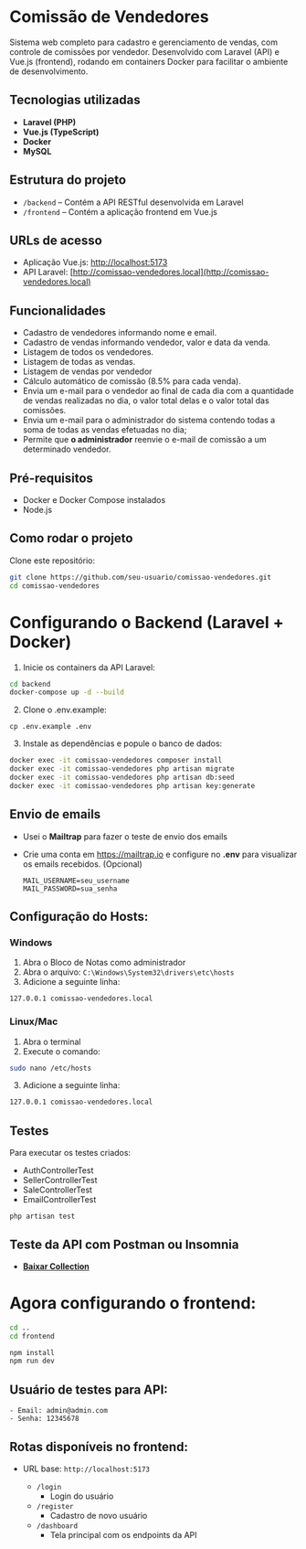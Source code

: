 # Comissão de Vendedores

Sistema web completo para cadastro e gerenciamento de vendas, com controle de comissões por vendedor. Desenvolvido com Laravel (API) e Vue.js (frontend), rodando em containers Docker para facilitar o ambiente de desenvolvimento.

## Tecnologias utilizadas

- **Laravel (PHP)** 
- **Vue.js (TypeScript)** 
- **Docker**
- **MySQL**

## Estrutura do projeto

- `/backend` – Contém a API RESTful desenvolvida em Laravel
- `/frontend` – Contém a aplicação frontend em Vue.js

## URLs de acesso

- Aplicação Vue.js: [http://localhost:5173](http://localhost:5173)
- API Laravel: [http://comissao-vendedores.local](http://comissao-vendedores.local)

## Funcionalidades

- Cadastro de vendedores informando nome e email.
- Cadastro de vendas informando vendedor, valor e data da venda.
- Listagem de todos os vendedores.
- Listagem de todas as vendas.
- Listagem de vendas por vendedor
- Cálculo automático de comissão (8.5% para cada venda).
- Envia um e-mail para o vendedor ao final de cada dia com a quantidade de vendas
realizadas no dia, o valor total delas e o valor total das comissões.
- Envia um e-mail para o administrador do sistema contendo todas a soma de todas as
vendas efetuadas no dia;
- Permite que **o administrador** reenvie o e-mail de comissão a um determinado
vendedor.

## Pré-requisitos

- Docker e Docker Compose instalados
- Node.js

## Como rodar o projeto

Clone este repositório:

```bash
git clone https://github.com/seu-usuario/comissao-vendedores.git
cd comissao-vendedores
```
# Configurando o Backend (Laravel + Docker)

1. Inicie os containers da API Laravel:

```bash
cd backend
docker-compose up -d --build
```

2. Clone o .env.example:
```
cp .env.example .env
```

3. Instale as dependências e popule o banco de dados:
 
```bash
docker exec -it comissao-vendedores composer install
docker exec -it comissao-vendedores php artisan migrate
docker exec -it comissao-vendedores php artisan db:seed
docker exec -it comissao-vendedores php artisan key:generate
```
## Envio de emails
  - Usei o **Mailtrap** para fazer o teste de envio dos emails
  - Crie uma conta em https://mailtrap.io e configure no **.env** para visualizar os emails recebidos. (Opcional)
    
    ```
    MAIL_USERNAME=seu_username
    MAIL_PASSWORD=sua_senha
    ```

## Configuração do Hosts:

  ### Windows
  1. Abra o Bloco de Notas como administrador
  2. Abra o arquivo: `C:\Windows\System32\drivers\etc\hosts`
  3. Adicione a seguinte linha:
  ```
  127.0.0.1 comissao-vendedores.local
  ```
  
  ### Linux/Mac
  1. Abra o terminal
  2. Execute o comando:
  ```bash
  sudo nano /etc/hosts
  ```
  3. Adicione a seguinte linha:
  ```bash
  127.0.0.1 comissao-vendedores.local
  ```

##  Testes

Para executar os testes criados:

- AuthControllerTest
- SellerControllerTest
- SaleControllerTest
- EmailControllerTest
  
```
php artisan test 
```

## Teste da API com Postman ou Insomnia

 - **[Baixar Collection](https://drive.google.com/file/d/1o6o4-WhPX1suYZOcqbKRCe7NDDG_ABOO/view?usp=sharing)**
   


# Agora configurando o frontend:

```bash
cd ..
cd frontend
```

```bash
npm install
npm run dev
```

## Usuário de testes para API:
    - Email: admin@admin.com
    - Senha: 12345678

## Rotas disponíveis no frontend:

- URL base: `http://localhost:5173`

  - `/login`
    -  Login do usuário
  - `/register`
    - Cadastro de novo usuário
  - `/dashboard`
     -  Tela principal com os endpoints da API
  

   
   
